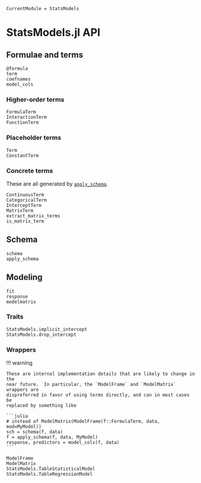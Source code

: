 ```@meta
CurrentModule = StatsModels
```

# StatsModels.jl API

## Formulae and terms

```@docs
@formula
term
coefnames
model_cols
```

### Higher-order terms

```@docs
FormulaTerm
InteractionTerm
FunctionTerm
```

### Placeholder terms

```@docs
Term
ConstantTerm
```

### Concrete terms

These are all generated by [`apply_schema`](@ref).

```@docs
ContinuousTerm
CategoricalTerm
InterceptTerm
MatrixTerm
extract_matrix_terms
is_matrix_term
```

## Schema

```@docs
schema
apply_schema
```

## Modeling

```@docs
fit
response
modelmatrix
```

### Traits

```@docs
StatsModels.implicit_intercept
StatsModels.drop_intercept
```

### Wrappers

!!! warning

    These are internal implementation details that are likely to change in the
    near future.  In particular, the `ModelFrame` and `ModelMatrix` wrappers are
    dispreferred in favor of using terms directly, and can in most cases be
    replaced by something like 
    
    ```julia
    # instead of ModelMatrix(ModelFrame(f::FormulaTerm, data, mod=MyModel))
    sch = schema(f, data)
    f = apply_schema(f, data, MyModel)
    response, predictors = model_cols(f, data)
    ```

```@docs
ModelFrame
ModelMatrix
StatsModels.TableStatisticalModel
StatsModels.TableRegressionModel
```
